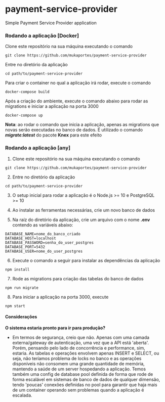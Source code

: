 # payment-service-provider
Simple Payment Service Provider application

### Rodando a aplicação [Docker]

Clone este repositório na sua máquina executando o comando
```
git clone https://github.com/mukaportes/payment-service-provider
```

Entre no diretório da aplicação
```
cd path/to/payment-service-provider
```

Para criar o container no qual a aplicação irá rodar, execute o comando
```
docker-compose build
```

Após a criação do ambiente, execute o comando abaixo para rodar as migrations e iniciar a aplicação na porta 3000
```
docker-compose up
```

**Nota**: ao rodar o comando que inicia a aplicação, apenas as migrations que novas serão executadas no banco de dados. É utilizado o comando ***migrate:latest*** do pacote **Knex** para este efeito


### Rodando a aplicação [any]
1. Clone este repositório na sua máquina executando o comando
```
git clone https://github.com/mukaportes/payment-service-provider
```

2. Entre no diretório da aplicação
```
cd path/to/payment-service-provider
```

3. O setup inicial para rodar a aplicação é o Node.js >= 10 e PostgreSQL >= 10

4. Ao instalar as ferramentas necessárias, crie um novo banco de dados

5. Na raíz do diretório da aplicação, crie um arquivo com o nome **.env** contendo as variáveis abaixo:
```
DATABASE_NAME=nome_do_banco_criado
DATABASE_HOST=localhost
DATABASE_PASSWORD=senha_do_user_postgres
DATABASE_PORT=5432
DATABASE_USER=nome_do_user_postgres
```

6. Execute o comando a seguir para instalar as dependências da aplicação
```
npm install
```

7. Rode as migrations para criação das tabelas do banco de dados
```
npm run migrate
```

8. Para iniciar a aplicação na porta 3000, execute
```
npm start
```

#### Considerações

**O sistema estaria pronto para ir para produção?**  
- Em termos de segurança, creio que não. Apenas com uma camada externa/gateway de autenticação, uma vez que a API está 'aberta'. Porém, pensando pelo lado de concorrência e performance, sim, estaria. As tabelas e operações envolvem apenas INSERT e SELECT, ou seja, não teríamos problema de locks no banco e as operações disponíveis não consomem uma grande quantidade de memória, mantendo a saúde de um server hospedando a aplicação. Temos também uma config de database pool definida de forma que rode de forma escalável em sistemas de banco de dados de qualquer dimensão, tendo 'poucas' conexões definidas no pool para garantir que haja mais de um container operando sem problemas quando a aplicação é escalada.





 
